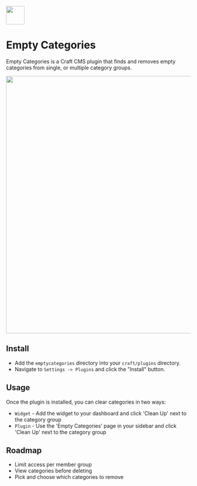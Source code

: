 <img src="https://raw.githubusercontent.com/madebyshape/empty-categories/master/screenshots/icon.png" width="50">

# Empty Categories

Empty Categories is a Craft CMS plugin that finds and removes empty categories from single, or multiple category groups.

<img src="https://raw.githubusercontent.com/madebyshape/empty-categories/master/screenshots/screenshot.png" width="700">

## Install

- Add the `emptycategories` directory into your `craft/plugins` directory.
- Navigate to `Settings -> Plugins` and click the "Install" button.

## Usage

Once the plugin is installed, you can clear categories in two ways:

- `Widget` - Add the widget to your dashboard and click 'Clean Up' next to the category group
- `Plugin` - Use the 'Empty Categories' page in your sidebar and click 'Clean Up' next to the category group
 
## Roadmap

- Limit access per member group
- View categories before deleting
- Pick and choose which categories to remove